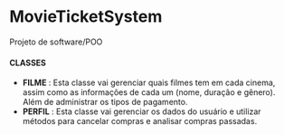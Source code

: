 # MovieTicketSystem
Projeto de software/POO

#### CLASSES

* **FILME** : Esta classe vai gerenciar quais filmes tem em cada cinema, assim como as informações de cada um (nome, duração e gênero). Além de administrar os tipos de pagamento.
* **PERFIL** : Esta classe vai gerenciar os dados do usuário e utilizar métodos para cancelar compras e analisar compras passadas. 
